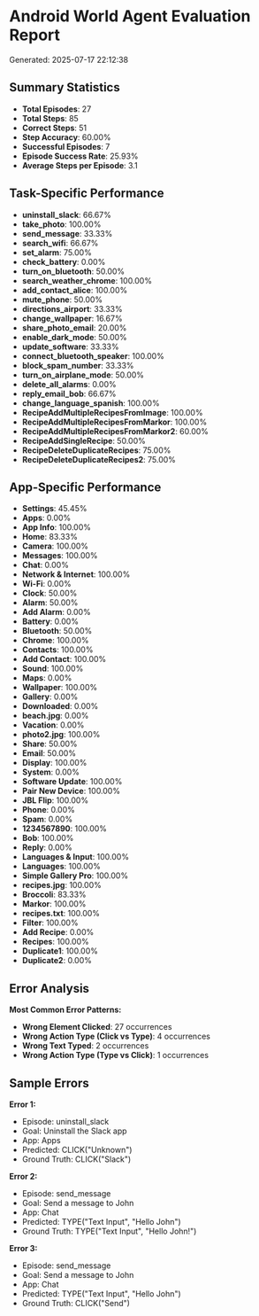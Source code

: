 
# Android World Agent Evaluation Report
Generated: 2025-07-17 22:12:38

## Summary Statistics
- **Total Episodes**: 27
- **Total Steps**: 85
- **Correct Steps**: 51
- **Step Accuracy**: 60.00%
- **Successful Episodes**: 7
- **Episode Success Rate**: 25.93%
- **Average Steps per Episode**: 3.1

## Task-Specific Performance
- **uninstall_slack**: 66.67%
- **take_photo**: 100.00%
- **send_message**: 33.33%
- **search_wifi**: 66.67%
- **set_alarm**: 75.00%
- **check_battery**: 0.00%
- **turn_on_bluetooth**: 50.00%
- **search_weather_chrome**: 100.00%
- **add_contact_alice**: 100.00%
- **mute_phone**: 50.00%
- **directions_airport**: 33.33%
- **change_wallpaper**: 16.67%
- **share_photo_email**: 20.00%
- **enable_dark_mode**: 50.00%
- **update_software**: 33.33%
- **connect_bluetooth_speaker**: 100.00%
- **block_spam_number**: 33.33%
- **turn_on_airplane_mode**: 50.00%
- **delete_all_alarms**: 0.00%
- **reply_email_bob**: 66.67%
- **change_language_spanish**: 100.00%
- **RecipeAddMultipleRecipesFromImage**: 100.00%
- **RecipeAddMultipleRecipesFromMarkor**: 100.00%
- **RecipeAddMultipleRecipesFromMarkor2**: 60.00%
- **RecipeAddSingleRecipe**: 50.00%
- **RecipeDeleteDuplicateRecipes**: 75.00%
- **RecipeDeleteDuplicateRecipes2**: 75.00%

## App-Specific Performance
- **Settings**: 45.45%
- **Apps**: 0.00%
- **App Info**: 100.00%
- **Home**: 83.33%
- **Camera**: 100.00%
- **Messages**: 100.00%
- **Chat**: 0.00%
- **Network & Internet**: 100.00%
- **Wi-Fi**: 0.00%
- **Clock**: 50.00%
- **Alarm**: 50.00%
- **Add Alarm**: 0.00%
- **Battery**: 0.00%
- **Bluetooth**: 50.00%
- **Chrome**: 100.00%
- **Contacts**: 100.00%
- **Add Contact**: 100.00%
- **Sound**: 100.00%
- **Maps**: 0.00%
- **Wallpaper**: 100.00%
- **Gallery**: 0.00%
- **Downloaded**: 0.00%
- **beach.jpg**: 0.00%
- **Vacation**: 0.00%
- **photo2.jpg**: 100.00%
- **Share**: 50.00%
- **Email**: 50.00%
- **Display**: 100.00%
- **System**: 0.00%
- **Software Update**: 100.00%
- **Pair New Device**: 100.00%
- **JBL Flip**: 100.00%
- **Phone**: 0.00%
- **Spam**: 0.00%
- **1234567890**: 100.00%
- **Bob**: 100.00%
- **Reply**: 0.00%
- **Languages & Input**: 100.00%
- **Languages**: 100.00%
- **Simple Gallery Pro**: 100.00%
- **recipes.jpg**: 100.00%
- **Broccoli**: 83.33%
- **Markor**: 100.00%
- **recipes.txt**: 100.00%
- **Filter**: 100.00%
- **Add Recipe**: 0.00%
- **Recipes**: 100.00%
- **Duplicate1**: 100.00%
- **Duplicate2**: 0.00%

## Error Analysis
**Most Common Error Patterns:**
- **Wrong Element Clicked**: 27 occurrences
- **Wrong Action Type (Click vs Type)**: 4 occurrences
- **Wrong Text Typed**: 2 occurrences
- **Wrong Action Type (Type vs Click)**: 1 occurrences

## Sample Errors

**Error 1:**
- Episode: uninstall_slack
- Goal: Uninstall the Slack app
- App: Apps
- Predicted: CLICK("Unknown")
- Ground Truth: CLICK("Slack")

**Error 2:**
- Episode: send_message
- Goal: Send a message to John
- App: Chat
- Predicted: TYPE("Text Input", "Hello John")
- Ground Truth: TYPE("Text Input", "Hello John!")

**Error 3:**
- Episode: send_message
- Goal: Send a message to John
- App: Chat
- Predicted: TYPE("Text Input", "Hello John")
- Ground Truth: CLICK("Send")
